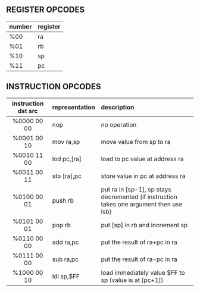 REGISTER OPCODES
---------------
| number | register |
| --- | -- |
| %00 | ra |
| %01 | rb |
| %10 | sp |
| %11 | pc |

INSTRUCTION OPCODES
--------------------
|	instruction dst src		|	representation	|	description																				|	
|	:-----------------:		|	:-------------	|	:----------																				|
|		%0000 00 00			|	nop				|	no operation																			|
|		%0001 00 10			|	mov ra,sp		| 	move value from sp to ra																|
|		%0010 11 00			|	lod pc,[ra]		|	load to pc value at address ra															|
|		%0011 00 11			|	sto [ra],pc		|	store value in pc at address ra															|
|		%0100 00 01			|	push rb			|   put ra in [sp-1], sp stays decremented (if instruction takes one argument then use lsb) |
|		%0101 00 01			|	pop rb			|	put [sp] in rb and increment sp															|
|		%0110 00 00			|	add ra,pc		|	put the result of ra+pc in ra															|
|		%0111 00 00			|	sub ra,pc		|	put the result of ra-pc in ra															|
|		%1000 00 10			|	ldi sp,$FF		|	load immediately value $FF to sp (value is at [pc+1])									|